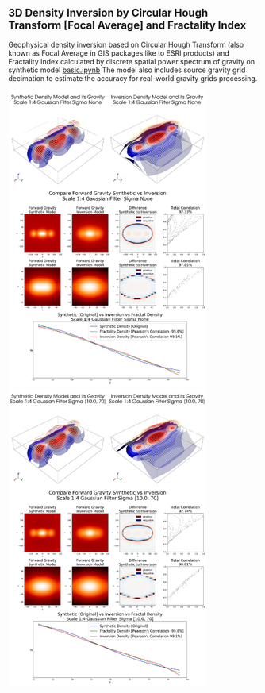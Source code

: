 ## 3D Density Inversion by Circular Hough Transform [Focal Average] and Fractality Index

Geophysical density inversion based on Circular Hough Transform (also known as Focal Average in GIS packages
like to ESRI products) and Fractality Index calculated by discrete spatial power spectrum of gravity on synthetic model [basic.ipynb](basic.ipynb) The model also includes source gravity grid decimation to estimate the accuracy for real-world gravity grids processing.

<img src="basic1to4.jpg" width="400">
<img src="basic1to4sigma10to70.jpg" width="400">


